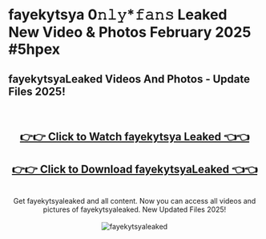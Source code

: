 # fayekytsya 0𝚗𝚕𝚢*𝚏𝚊𝚗𝚜 Leaked New Video & Photos February 2025 #5hpex

<h2>fayekytsyaLeaked Videos And Photos - Update Files 2025!</h2>
<br>
<div align="center">
<h2><a href="https://mediaupload.pro?title=fayekytsya&ref=11F" rel="nofollow">👉👉 Click to Watch fayekytsya Leaked 👈👈</a></h2>
<h2><a href="https://mediaupload.pro?title=fayekytsya&ref=11F" rel="nofollow">👉👉 Click to Download fayekytsyaLeaked 👈👈</a></h2>
<br>
Get fayekytsyaleaked and all content. Now you can access all videos and pictures of fayekytsyaleaked. New Updated Files 2025!
<br>
<br>
<a href="https://mediaupload.pro?title=fayekytsya&ref=11F" rel="nofollow" data-target="animated-image.originalLink"><img src="https://i.ibb.co/Gkj2r4b/banner.png" alt="fayekytsyaleaked" style="max-width: 100%; display: inline-block;" data-target="animated-image.originalImage"></a>
</div>
<br>


